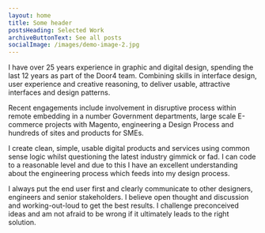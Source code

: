 ```yaml
---
layout: home
title: Some header
postsHeading: Selected Work
archiveButtonText: See all posts
socialImage: /images/demo-image-2.jpg
---
```

I have over 25 years experience in graphic and digital design, spending the last 12 years as part of the Door4 team. Combining skills in interface design, user experience and creative reasoning, to deliver usable, attractive interfaces and design patterns.

Recent engagements include involvement in disruptive process within remote embedding in a number Government departments, large scale E-commerce projects with Magento, engineering a Design Process and hundreds of sites and products for SMEs.

I create clean, simple, usable digital products and services using common sense logic whilst questioning the latest industry gimmick or fad. I can code to a reasonable level and due to this I have an excellent understanding about the engineering process which feeds into my design process. 

I always put the end user first and clearly communicate to other designers, engineers and senior stakeholders. I believe open thought and discussion and working-out-loud to get the best results.  I challenge preconceived ideas and am not afraid to be wrong if it ultimately leads to the right solution.
